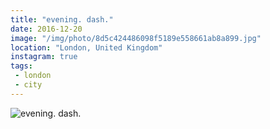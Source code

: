 ```yaml
---
title: "evening. dash."
date: 2016-12-20
image: "/img/photo/8d5c424486098f5189e558661ab8a899.jpg"
location: "London, United Kingdom"
instagram: true
tags:
 - london
 - city
---
```


![evening. dash.](/img/photo/8d5c424486098f5189e558661ab8a899.jpg)
